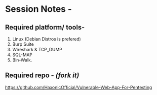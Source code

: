 # Session Notes - 

## Required platform/ tools-
1. Linux (Debian Distros is prefered)
2. Burp Suite 
3. Wireshark & TCP_DUMP
4. SQL-MAP
5. Bin-Walk. 

## Required repo - *(fork it)*
https://github.com/HaxonicOfficial/Vulnerable-Web-App-For-Pentesting
